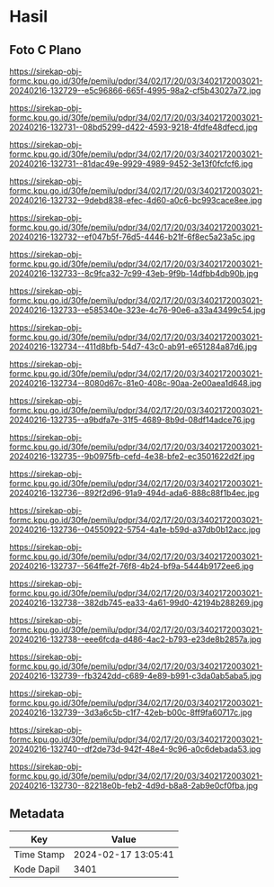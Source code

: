 # Hasil

## Foto C Plano

https://sirekap-obj-formc.kpu.go.id/30fe/pemilu/pdpr/34/02/17/20/03/3402172003021-20240216-132729--e5c96866-665f-4995-98a2-cf5b43027a72.jpg

https://sirekap-obj-formc.kpu.go.id/30fe/pemilu/pdpr/34/02/17/20/03/3402172003021-20240216-132731--08bd5299-d422-4593-9218-4fdfe48dfecd.jpg

https://sirekap-obj-formc.kpu.go.id/30fe/pemilu/pdpr/34/02/17/20/03/3402172003021-20240216-132731--81dac49e-9929-4989-9452-3e13f0fcfcf6.jpg

https://sirekap-obj-formc.kpu.go.id/30fe/pemilu/pdpr/34/02/17/20/03/3402172003021-20240216-132732--9debd838-efec-4d60-a0c6-bc993cace8ee.jpg

https://sirekap-obj-formc.kpu.go.id/30fe/pemilu/pdpr/34/02/17/20/03/3402172003021-20240216-132732--ef047b5f-76d5-4446-b21f-6f8ec5a23a5c.jpg

https://sirekap-obj-formc.kpu.go.id/30fe/pemilu/pdpr/34/02/17/20/03/3402172003021-20240216-132733--8c9fca32-7c99-43eb-9f9b-14dfbb4db90b.jpg

https://sirekap-obj-formc.kpu.go.id/30fe/pemilu/pdpr/34/02/17/20/03/3402172003021-20240216-132733--e585340e-323e-4c76-90e6-a33a43499c54.jpg

https://sirekap-obj-formc.kpu.go.id/30fe/pemilu/pdpr/34/02/17/20/03/3402172003021-20240216-132734--411d8bfb-54d7-43c0-ab91-e651284a87d6.jpg

https://sirekap-obj-formc.kpu.go.id/30fe/pemilu/pdpr/34/02/17/20/03/3402172003021-20240216-132734--8080d67c-81e0-408c-90aa-2e00aea1d648.jpg

https://sirekap-obj-formc.kpu.go.id/30fe/pemilu/pdpr/34/02/17/20/03/3402172003021-20240216-132735--a9bdfa7e-31f5-4689-8b9d-08df14adce76.jpg

https://sirekap-obj-formc.kpu.go.id/30fe/pemilu/pdpr/34/02/17/20/03/3402172003021-20240216-132735--9b0975fb-cefd-4e38-bfe2-ec3501622d2f.jpg

https://sirekap-obj-formc.kpu.go.id/30fe/pemilu/pdpr/34/02/17/20/03/3402172003021-20240216-132736--892f2d96-91a9-494d-ada6-888c88f1b4ec.jpg

https://sirekap-obj-formc.kpu.go.id/30fe/pemilu/pdpr/34/02/17/20/03/3402172003021-20240216-132736--04550922-5754-4a1e-b59d-a37db0b12acc.jpg

https://sirekap-obj-formc.kpu.go.id/30fe/pemilu/pdpr/34/02/17/20/03/3402172003021-20240216-132737--564ffe2f-76f8-4b24-bf9a-5444b9172ee6.jpg

https://sirekap-obj-formc.kpu.go.id/30fe/pemilu/pdpr/34/02/17/20/03/3402172003021-20240216-132738--382db745-ea33-4a61-99d0-42194b288269.jpg

https://sirekap-obj-formc.kpu.go.id/30fe/pemilu/pdpr/34/02/17/20/03/3402172003021-20240216-132738--eee6fcda-d486-4ac2-b793-e23de8b2857a.jpg

https://sirekap-obj-formc.kpu.go.id/30fe/pemilu/pdpr/34/02/17/20/03/3402172003021-20240216-132739--fb3242dd-c689-4e89-b991-c3da0ab5aba5.jpg

https://sirekap-obj-formc.kpu.go.id/30fe/pemilu/pdpr/34/02/17/20/03/3402172003021-20240216-132739--3d3a6c5b-c1f7-42eb-b00c-8ff9fa60717c.jpg

https://sirekap-obj-formc.kpu.go.id/30fe/pemilu/pdpr/34/02/17/20/03/3402172003021-20240216-132740--df2de73d-942f-48e4-9c96-a0c6debada53.jpg

https://sirekap-obj-formc.kpu.go.id/30fe/pemilu/pdpr/34/02/17/20/03/3402172003021-20240216-132730--82218e0b-feb2-4d9d-b8a8-2ab9e0cf0fba.jpg


## Metadata

| Key        | Value               |
| ---------- | ------------------- |
| Time Stamp | 2024-02-17 13:05:41 |
| Kode Dapil | 3401                |



